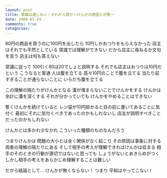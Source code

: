 ```yaml
---
layout: post
title: 常識は通じない！それが人間だ～けんかの原因と対策～
date: 2008-01-24
comments: true
categories:
---
```



80円の商品を買うのに100円を出したら
10円しかおつりをもらえなかった
店主はそれでも平然としている
常識では理解ができない
だから店主に尋ねるか文句を言う
店主は何も答えない

常識に従って
100引く80は20でしょと説明する
それでも店主はおつりは10円だという
こうなると普通
人は腹を立てる
高々10円のことで腹を立てる
当たり前すぎることが通らないことに
いらだち腹を立てる

この理解の隔たりがけんかとなる
溝が埋まらないことでけんかをする
けんかは余計に溝を深くする
それが分かっていても
けんかをやめることはできない

暫くけんかを続けていると
レジ袋が10円掛かると目の前に書いてあることに気付く
最初にそれに気付くべきであったのかもしれないし
店主が説明すべきことだったのかもしれない

けんかとは多かれ少なかれ
こういった種類のものなんだろう

つまりけんかは
問題の大小とは全く関係がなく起こり
その原因は事象に対する両者の理解の隔たりにある
そして相手の考えが理解できればけんかは収まる
相手のそのときの行動が適切ではないと思っても
しょうがないとあきらめがつく
しかし相手の考えをあらかじめ理解することは難しい

だから結論として…
けんかが無くならない！
つまり
平和はやってこない！